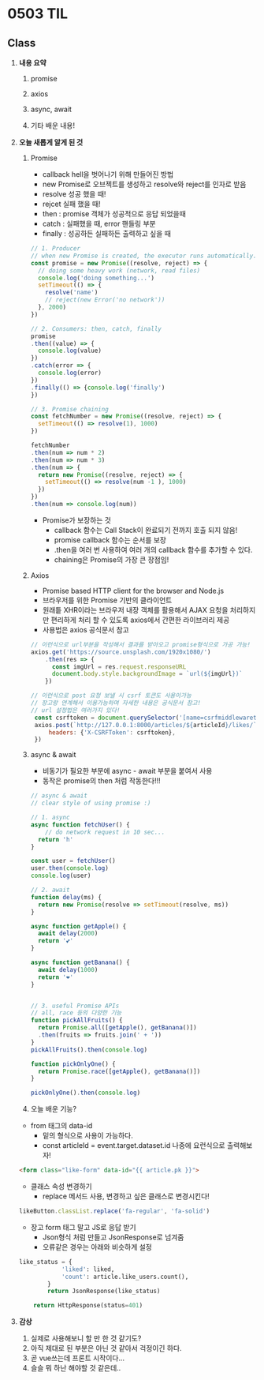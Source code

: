# 0503 TIL

## Class

 1. **내용 요약**

    1. promise

    2. axios

    3. async, await

    4. 기타 배운 내용!

       

 2. **오늘 새롭게 알게 된 것**

    

    1.  Promise

          * callback hell을 벗어나기 위해 만들어진 방법
          * new Promise로 오브젝트를 생성하고 resolve와 reject를 인자로 받음
          * resolve 성공 했을 때!
          * rejcet 실패 했을 때!
          * then : promise 객체가 성공적으로 응답 되었을때
          * catch : 실패했을 때, error 핸들링 부분
          * finally : 성공하든 실패하든 출력하고 싶을 때

         ```javascript
         // 1. Producer
         // when new Promise is created, the executor runs automatically.
         const promise = new Promise((resolve, reject) => {
           // doing some heavy work (network, read files)
           console.log('doing something...')
           setTimeout(() => {
             resolve('name')
             // reject(new Error('no network'))
           }, 2000)
         })
         
         // 2. Consumers: then, catch, finally
         promise
         .then((value) => {
           console.log(value)
         })
         .catch(error => {
           console.log(error)
         })
         .finally(() => {console.log('finally')
         })
         
         // 3. Promise chaining
         const fetchNumber = new Promise((resolve, reject) => {
           setTimeout(() => resolve(1), 1000)
         })
         
         fetchNumber
         .then(num => num * 2)
         .then(num => num * 3)
         .then(num => {
           return new Promise((resolve, reject) => {
             setTimeout(() => resolve(num -1 ), 1000)
           })
         })
         .then(num => console.log(num))
         ```

         * Promise가 보장하는 것
           * callback 함수는 Call Stack이 완료되기 전까지 호출 되지 않음!
           * promise callback 함수는 순서를 보장
           * .then을 여러 번 사용하여 여러 개의 callback 함수를 추가할 수 있다.
           * chaining은 Promise의 가장 큰 장점임!

    

    2. Axios

       * Promise based HTTP client for the browser and Node.js
       * 브라우저를 위한 Promise 기반의 클라이언트
       * 원래틑 XHR이라는 브라우저 내장 객체를 활용해서 AJAX 요청을 처리하지만 편리하게 처리 할 수 있도록 axios에서 간편한 라이브러리 제공
       * 사용법은 axios 공식문서 참고

       ```javascript
       // 이런식으로 url부분을 작성해서 결과를 받아오고 promise형식으로 가공 가능!
       axios.get('https://source.unsplash.com/1920x1080/')
           .then(res => {
             const imgUrl = res.request.responseURL
             document.body.style.backgroundImage = `url(${imgUrl})`
           })
       
       // 이런식으로 post 요청 보낼 시 csrf 토큰도 사용이가능
       // 장고랑 연계해서 이용가능하며 자세한 내용은 공식문서 참고!
       // url 설정법은 여러가지 있다!
        const csrftoken = document.querySelector('[name=csrfmiddlewaretoken]').value
        axios.post(`http://127.0.0.1:8000/articles/${articleId}/likes/`, {}, {
            headers: {'X-CSRFToken': csrftoken},
        })
       ```

       

    3. async & await

       * 비동기가 필요한 부분에 async - await 부분을 붙여서 사용
       * 동작은 promise의  then 처럼 작동한다!!!

       ```javascript
       // async & await
       // clear style of using promise :)
       
       // 1. async
       async function fetchUser() {
           // do network request in 10 sec...
         return 'h'
       }
       
       const user = fetchUser()
       user.then(console.log)
       console.log(user)
       
       // 2. await
       function delay(ms) {
         return new Promise(resolve => setTimeout(resolve, ms))
       }
       
       async function getApple() {
         await delay(2000)
         return '💕'
       }
       
       async function getBanana() {
         await delay(1000)
         return '❤'
       }
       
       
       // 3. useful Promise APIs
       // all, race 등의 다양한 기능
       function pickAllFruits() {
         return Promise.all([getApple(), getBanana()])
         .then(fruits => fruits.join(' + '))
       }
       pickAllFruits().then(console.log)
       
       function pickOnlyOne() {
         return Promise.race([getApple(), getBanana()])
       }
       
       pickOnlyOne().then(console.log)
       ```

       

    4.  오늘 배운 기능?

       * from 태그의 data-id
         * 밑의 형식으로 사용이 가능하다.
         *  const articleId = event.target.dataset.id 나중에 요런식으로 출력해보자!

       ```html
       <form class="like-form" data-id="{{ article.pk }}">
       ```

       * 클래스 속성 변경하기
         * replace 메서드 사용, 변경하고 싶은 클래스로 변경시킨다!

       ```javascript
       likeButton.classList.replace('fa-regular', 'fa-solid')
       ```

       * 장고 form 태그 말고 JS로 응답 받기
         * Json형식 처럼 만들고 JsonResponse로 넘겨줌
         * 오류같은 경우는 아래와 비슷하게 설정

       ```python
       like_status = {
                   'liked': liked,
                   'count': article.like_users.count(),
               }
               return JsonResponse(like_status)
       
           return HttpResponse(status=401)
       ```

       

       

 3. **감상**

     1. 실제로 사용해보니 할 만 한 것 같기도?
     1. 아직 제대로 된 부분은 아닌 것 같아서 걱정이긴 하다.
     1. 곧 vue쓰는데 프론트 시작이다...
     1. 슬슬 뭐 하난 해야할 것 같은데..
